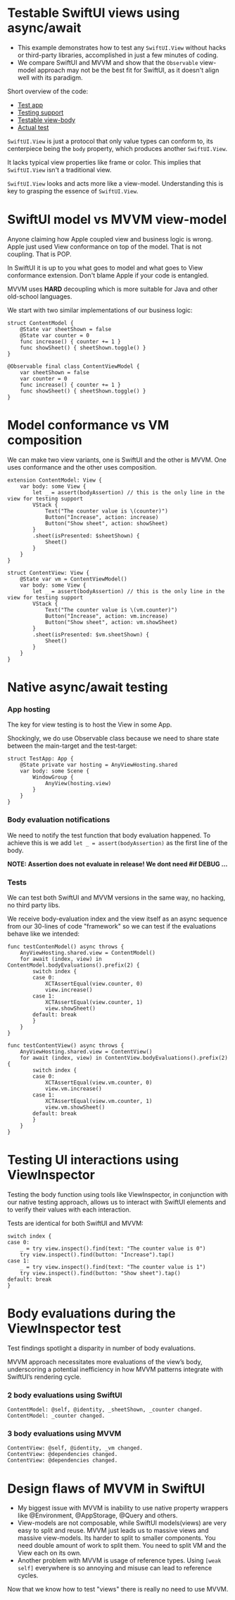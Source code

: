 # Testable SwiftUI views using async/await

- This example demonstrates how to test any `SwiftUI.View` without hacks or third-party libraries, accomplished in just a few minutes of coding.
- We compare SwiftUI and MVVM and show that the `Observable` view-model approach may not be the best fit for SwiftUI, as it doesn't align well with its paradigm.

Short overview of the code:
- [Test app](https://github.com/sisoje/testable-view-swiftui/blob/main/testable-view-swiftui/TestApp.swift)
- [Testing support](https://github.com/sisoje/testable-view-swiftui/blob/main/testable-view-swiftui/TestingSupport.swift)
- [Testable view-body](https://github.com/sisoje/testable-view-swiftui/blob/main/testable-view-swiftui/Sheet.swift)
- [Actual test](https://github.com/sisoje/testable-view-swiftui/blob/main/testable-view-swiftuiTests/ViewInspectorBodyTests.swift)


`SwiftUI.View` is just a protocol that only value types can conform to, its centerpiece being the `body` property, which produces another `SwiftUI.View`.

It lacks typical view properties like frame or color. This implies that `SwiftUI.View` isn't a traditional view.

`SwiftUI.View` looks and acts more like a view-model. Understanding this is key to grasping the essence of `SwiftUI.View`.

# SwiftUI model vs MVVM view-model

Anyone claiming how Apple coupled view and business logic is wrong. Apple just used View conformance on top of the model. That is not coupling. That is POP.

In SwiftUI it is up to you what goes to model and what goes to View conformance extension. Don't blame Apple if your code is entangled.

MVVM uses **HARD** decoupling which is more suitable for Java and other old-school languages.

We start with two similar implementations of our business logic:
```
struct ContentModel {
    @State var sheetShown = false
    @State var counter = 0
    func increase() { counter += 1 }
    func showSheet() { sheetShown.toggle() }
}

@Observable final class ContentViewModel {
    var sheetShown = false
    var counter = 0
    func increase() { counter += 1 }
    func showSheet() { sheetShown.toggle() }
}
```

# Model conformance vs VM composition

We can make two view variants, one is SwiftUI and the other is MVVM. One uses conformance and the other uses composition.
```
extension ContentModel: View {
    var body: some View {
        let _ = assert(bodyAssertion) // this is the only line in the view for testing support
        VStack {
            Text("The counter value is \(counter)")
            Button("Increase", action: increase)
            Button("Show sheet", action: showSheet)
        }
        .sheet(isPresented: $sheetShown) {
            Sheet()
        }
    }
}

struct ContentView: View {
    @State var vm = ContentViewModel()
    var body: some View {
        let _ = assert(bodyAssertion) // this is the only line in the view for testing support
        VStack {
            Text("The counter value is \(vm.counter)")
            Button("Increase", action: vm.increase)
            Button("Show sheet", action: vm.showSheet)
        }
        .sheet(isPresented: $vm.sheetShown) {
            Sheet()
        }
    }
}
```

# Native async/await testing

### App hosting

The key for view testing is to host the View in some App.

Shockingly, we do use Observable class because we need to share state between the main-target and the test-target:
```
struct TestApp: App {
    @State private var hosting = AnyViewHosting.shared
    var body: some Scene {
        WindowGroup {
            AnyView(hosting.view)
        }
    }
}
```
### Body evaluation notifications

We need to notify the test function that body evaluation happened. To achieve this is we add `let _ = assert(bodyAssertion)` as the first line of the body.

**NOTE: Assertion does not evaluate in release! We dont need #if DEBUG ...**

### Tests

We can test both SwiftUI and MVVM versions in the same way, no hacking, no third party libs.

We receive body-evaluation index and the view itself as an async sequence from our 30-lines of code "framework" so we can test if the evaluations behave like we intended:
```
func testContenModel() async throws {
    AnyViewHosting.shared.view = ContentModel()
    for await (index, view) in ContentModel.bodyEvaluations().prefix(2) {
        switch index {
        case 0:
            XCTAssertEqual(view.counter, 0)
            view.increase()
        case 1:
            XCTAssertEqual(view.counter, 1)
            view.showSheet()
        default: break
        }
    }
}

func testContentView() async throws {
    AnyViewHosting.shared.view = ContentView()
    for await (index, view) in ContentView.bodyEvaluations().prefix(2) {
        switch index {
        case 0:
            XCTAssertEqual(view.vm.counter, 0)
            view.vm.increase()
        case 1:
            XCTAssertEqual(view.vm.counter, 1)
            view.vm.showSheet()
        default: break
        }
    }
}
```

# Testing UI interactions using ViewInspector

Testing the body function using tools like ViewInspector, in conjunction with our native testing approach, allows us to interact with SwiftUI elements and to verify their values with each interaction.

Tests are identical for both SwiftUI and MVVM:
```
switch index {
case 0:
    _ = try view.inspect().find(text: "The counter value is 0")
    try view.inspect().find(button: "Increase").tap()
case 1:
    _ = try view.inspect().find(text: "The counter value is 1")
    try view.inspect().find(button: "Show sheet").tap()
default: break
}
```

# Body evaluations during the ViewInspector test

Test findings spotlight a disparity in number of body evaluations.

MVVM approach necessitates more evaluations of the view’s body, underscoring a potential inefficiency in how MVVM patterns integrate with SwiftUI’s rendering cycle.

### 2 body evaluations using SwiftUI
```
ContentModel: @self, @identity, _sheetShown, _counter changed.
ContentModel: _counter changed.
```

### 3 body evaluations using MVVM
```
ContentView: @self, @identity, _vm changed.
ContentView: @dependencies changed.
ContentView: @dependencies changed.
```

# Design flaws of MVVM in SwiftUI

- My biggest issue with MVVM is inability to use native property wrappers like @Environment, @AppStorage, @Query and others.
- View-models are not composable, while SwiftUI models(views) are very easy to split and reuse. MVVM just leads us to massive views and massive view-models. Its harder to split to smaller components. You need double amount of work to split them. You need to split VM and the View each on its own.
- Another problem with MVVM is usage of reference types. Using `[weak self]` everywhere is so annoying and misuse can lead to reference cycles.

Now that we know how to test "views" there is really no need to use MVVM.
